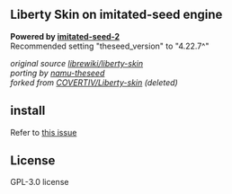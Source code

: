 ## Liberty Skin on imitated-seed engine
**Powered by [imitated-seed-2](https://github.com/gdl-blue/imitated-seed-2)**  
Recommended setting "theseed_version" to "4.22.7^"

*original source [librewiki/liberty-skin](https://github.com/librewiki/liberty-skin)*  
*porting by [namu-theseed](https://github.com/namu-theseed/theseed-skin-liberty)*  
*forked from [COVERTIV/Liberty-skin](https://github.com/COVERTIV/Liberty-skin) (deleted)*  

## install
Refer to [this issue](https://github.com/navyCarpet/imitated-skin-liberty/issues/1)

## License
GPL-3.0 license
